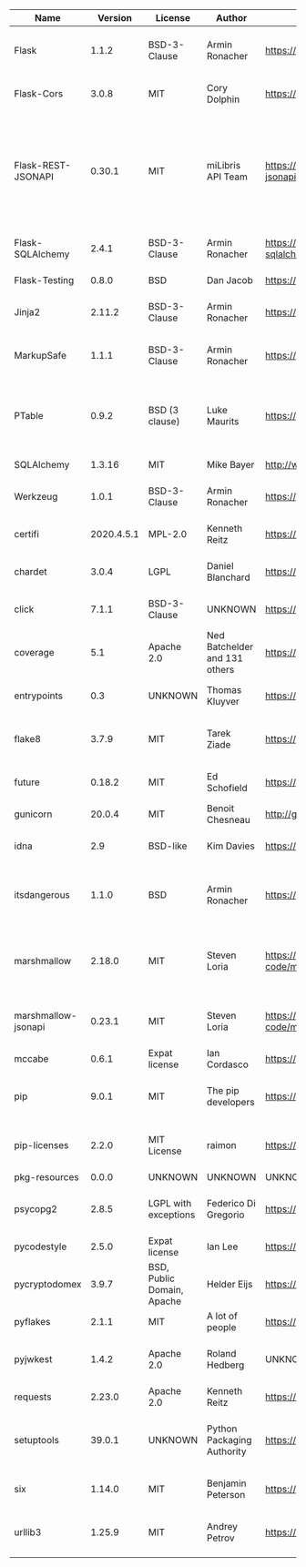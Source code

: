| Name                | Version    | License                    | Author                        | URL                                                     | Description                                                                                                                                                                        |
|---------------------|------------|----------------------------|-------------------------------|---------------------------------------------------------|------------------------------------------------------------------------------------------------------------------------------------------------------------------------------------|
| Flask               | 1.1.2      | BSD-3-Clause               | Armin Ronacher                | https://palletsprojects.com/p/flask/                    | A simple framework for building complex web applications.                                                                                                                          |
| Flask-Cors          | 3.0.8      | MIT                        | Cory Dolphin                  | https://github.com/corydolphin/flask-cors               | A Flask extension adding a decorator for CORS support                                                                                                                              |
| Flask-REST-JSONAPI  | 0.30.1     | MIT                        | miLibris API Team             | https://github.com/miLibris/flask-rest-jsonapi          | Flask extension to create REST web api according to JSONAPI 1.0 specification with Flask, Marshmallow and data provider of your choice (SQLAlchemy, MongoDB, ...)                  |
| Flask-SQLAlchemy    | 2.4.1      | BSD-3-Clause               | Armin Ronacher                | https://github.com/pallets/flask-sqlalchemy             | Adds SQLAlchemy support to your Flask application.                                                                                                                                 |
| Flask-Testing       | 0.8.0      | BSD                        | Dan Jacob                     | https://github.com/jarus/flask-testing                  | Unit testing for Flask                                                                                                                                                             |
| Jinja2              | 2.11.2     | BSD-3-Clause               | Armin Ronacher                | https://palletsprojects.com/p/jinja/                    | A very fast and expressive template engine.                                                                                                                                        |
| MarkupSafe          | 1.1.1      | BSD-3-Clause               | Armin Ronacher                | https://palletsprojects.com/p/markupsafe/               | Safely add untrusted strings to HTML/XML markup.                                                                                                                                   |
| PTable              | 0.9.2      | BSD (3 clause)             | Luke Maurits                  | https://github.com/kxxoling/PTable                      | A simple Python library for easily displaying tabular data in a visually appealing ASCII table format                                                                              |
| SQLAlchemy          | 1.3.16     | MIT                        | Mike Bayer                    | http://www.sqlalchemy.org                               | Database Abstraction Library                                                                                                                                                       |
| Werkzeug            | 1.0.1      | BSD-3-Clause               | Armin Ronacher                | https://palletsprojects.com/p/werkzeug/                 | The comprehensive WSGI web application library.                                                                                                                                    |
| certifi             | 2020.4.5.1 | MPL-2.0                    | Kenneth Reitz                 | https://certifiio.readthedocs.io/en/latest/             | Python package for providing Mozilla's CA Bundle.                                                                                                                                  |
| chardet             | 3.0.4      | LGPL                       | Daniel Blanchard              | https://github.com/chardet/chardet                      | Universal encoding detector for Python 2 and 3                                                                                                                                     |
| click               | 7.1.1      | BSD-3-Clause               | UNKNOWN                       | https://palletsprojects.com/p/click/                    | Composable command line interface toolkit                                                                                                                                          |
| coverage            | 5.1        | Apache 2.0                 | Ned Batchelder and 131 others | https://github.com/nedbat/coveragepy                    | Code coverage measurement for Python                                                                                                                                               |
| entrypoints         | 0.3        | UNKNOWN                    | Thomas Kluyver                | https://github.com/takluyver/entrypoints                | Discover and load entry points from installed packages.                                                                                                                            |
| flake8              | 3.7.9      | MIT                        | Tarek Ziade                   | https://gitlab.com/pycqa/flake8                         | the modular source code checker: pep8, pyflakes and co                                                                                                                             |
| future              | 0.18.2     | MIT                        | Ed Schofield                  | https://python-future.org                               | Clean single-source support for Python 3 and 2                                                                                                                                     |
| gunicorn            | 20.0.4     | MIT                        | Benoit Chesneau               | http://gunicorn.org                                     | WSGI HTTP Server for UNIX                                                                                                                                                          |
| idna                | 2.9        | BSD-like                   | Kim Davies                    | https://github.com/kjd/idna                             | Internationalized Domain Names in Applications (IDNA)                                                                                                                              |
| itsdangerous        | 1.1.0      | BSD                        | Armin Ronacher                | https://palletsprojects.com/p/itsdangerous/             | Various helpers to pass data to untrusted environments and back.                                                                                                                   |
| marshmallow         | 2.18.0     | MIT                        | Steven Loria                  | https://github.com/marshmallow-code/marshmallow         | A lightweight library for converting complex datatypes to and from native Python datatypes.                                                                                        |
| marshmallow-jsonapi | 0.23.1     | MIT                        | Steven Loria                  | https://github.com/marshmallow-code/marshmallow-jsonapi | JSON API 1.0 (https://jsonapi.org) formatting with marshmallow                                                                                                                     |
| mccabe              | 0.6.1      | Expat license              | Ian Cordasco                  | https://github.com/pycqa/mccabe                         | McCabe checker, plugin for flake8                                                                                                                                                  |
| pip                 | 9.0.1      | MIT                        | The pip developers            | https://pip.pypa.io/                                    | The PyPA recommended tool for installing Python packages.                                                                                                                          |
| pip-licenses        | 2.2.0      | MIT License                | raimon                        | https://github.com/raimon49/pip-licenses                | Dump the software license list of Python packages installed with pip.                                                                                                              |
| pkg-resources       | 0.0.0      | UNKNOWN                    | UNKNOWN                       | UNKNOWN                                                 | UNKNOWN                                                                                                                                                                            |
| psycopg2            | 2.8.5      | LGPL with exceptions       | Federico Di Gregorio          | https://psycopg.org/                                    | psycopg2 - Python-PostgreSQL Database Adapter                                                                                                                                      |
| pycodestyle         | 2.5.0      | Expat license              | Ian Lee                       | https://pycodestyle.readthedocs.io/                     | Python style guide checker                                                                                                                                                         |
| pycryptodomex       | 3.9.7      | BSD, Public Domain, Apache | Helder Eijs                   | https://www.pycryptodome.org                            | Cryptographic library for Python                                                                                                                                                   |
| pyflakes            | 2.1.1      | MIT                        | A lot of people               | https://github.com/PyCQA/pyflakes                       | passive checker of Python programs                                                                                                                                                 |
| pyjwkest            | 1.4.2      | Apache 2.0                 | Roland Hedberg                | UNKNOWN                                                 | Python implementation of JWT, JWE, JWS and JWK                                                                                                                                     |
| requests            | 2.23.0     | Apache 2.0                 | Kenneth Reitz                 | https://requests.readthedocs.io                         | Python HTTP for Humans.                                                                                                                                                            |
| setuptools          | 39.0.1     | UNKNOWN                    | Python Packaging Authority    | https://github.com/pypa/setuptools                      | Easily download, build, install, upgrade, and uninstall Python packages                                                                                                            |
| six                 | 1.14.0     | MIT                        | Benjamin Peterson             | https://github.com/benjaminp/six                        | Python 2 and 3 compatibility utilities                                                                                                                                             |
| urllib3             | 1.25.9     | MIT                        | Andrey Petrov                 | https://urllib3.readthedocs.io/                         | HTTP library with thread-safe connection pooling, file post, and more.                                                                                                             |